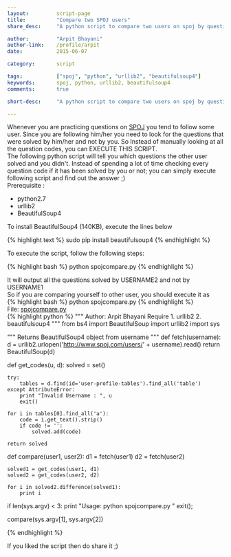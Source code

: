 ```yaml
---
layout:			script-page
title:			"Compare two SPOJ users"
share_desc:		"A python script to compare two users on spoj by questions they solved. It will output the question codes that you didn't solve and that were solved by the other user."

author:			"Arpit Bhayani"
author-link:	/profile/arpit
date:			2015-06-07

category:		script

tags:			["spoj", "python", "urllib2", "beautifulsoup4"]
keywords:		spoj, python, urllib2, beautifulsoup4
comments:		true

short-desc:		"A python script to compare two users on spoj by questions they solved. It will output the question codes that you didn't solve and that were solved by the other user."

---
```


<div class="para">
    Whenever you are practicing questions on <a href="http://spoj.com/">SPOJ</a> you tend to follow some user. Since you are following him/her you need to look for the questions that were solved by him/her and not by you. So Instead of manually looking at all the question codes, you can <emphasis class="bold">EXECUTE THIS SCRIPT</emphasis>.
</div>
<div class="para">
    The following python script will tell you which questions the other user solved and you didn't. Instead of spending a lot of time checking every question code if it has been solved by you or not; you can simply execute following script and find out the answer ;)
</div>

<div class="para">
	<emphasis class="bold">Prerequisite :</emphasis>
</div>

<div class="para">
	<ul>
		<li>python2.7</li>
		<li>urllib2</li>
		<li>BeautifulSoup4</li>
	</ul>
	To install BeautifulSoup4 (140KB), execute the lines below
</div>

{% highlight text %}
sudo pip install beautifulsoup4
{% endhighlight %}


<section>
	<div class="para">
		To execute the script, follow the following steps:
	</div>
</section>

{% highlight bash %}
python spojcompare.py <USERNAME1> <USERNAME2>
{% endhighlight %}

<div class="para">
	It will output
    <emphasis class="bold">all the questions solved by USERNAME2 and not by USERNAME1</emphasis>
</div>

<div class="para">
    So if you are comparing yourself to other user, you should execute it as
</div>
{% highlight bash %}
python spojcompare.py <YOUR_USER_NAME> <OTHER_USER_NAME>
{% endhighlight %}

<section>
<div class="file-name">
	File: <a href="/files/scripts/spojcompare.py">spojcompare.py</a>
</div>
{% highlight python %}
"""
    Author: Arpit Bhayani
    Require
        1. urllib2
        2. beautifulsoup4
"""
from bs4 import BeautifulSoup
import urllib2
import sys

"""
    Returns BeautifulSoup4 object from username
"""
def fetch(username):
    d = urllib2.urlopen('http://www.spoj.com/users/' + username).read()
    return BeautifulSoup(d)

def get_codes(u, d):
    solved = set()

    try:
        tables = d.find(id='user-profile-tables').find_all('table')
    except AttributeError:
        print "Invalid Username : ", u
        exit()
    
    for i in tables[0].find_all('a'):
        code = i.get_text().strip()
        if code != '':
            solved.add(code)

    return solved

def compare(user1, user2):
    d1 = fetch(user1)
    d2 = fetch(user2)

    solved1 = get_codes(user1, d1)
    solved2 = get_codes(user2, d2)

    for i in solved2.difference(solved1):
        print i


if len(sys.argv) < 3:
    print "Usage: python spojcompare.py <USERNAME1> <USERNAME2>"
    exit();

compare(sys.argv[1], sys.argv[2])

{% endhighlight %}
</section>

<section>
	<div class="para">
		<emphasis class="bold">If you liked the script then do share it ;)</emphasis>
	</div>
</section>